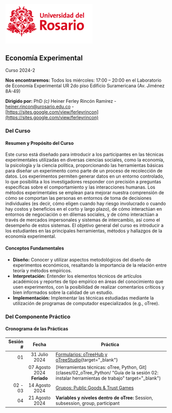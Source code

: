 <img src="imgs/logo_u_rosario.png" title="Logo Universidad del Rosario" alt="Logo Universidad del Rosario" style="width: 17rem;">

## Economía Experimental

Curso 2024-2

**Nos encontraremos:** Todos los miércoles: 17:00 – 20:00 en el Laboratorio de Economía Experimental UR 2do piso Edificio Suramericana (Av. Jiménez 8A-49)

**Dirigido por:** PhD _(c)_ Heiner Ferley Rincón Ramírez - [heiner.rincon@urosario.edu.co](mailto:heiner.rincon@urosario.edu.co) - [https://sites.google.com/view/ferleyrincon](https://sites.google.com/view/ferleyrincon)

### Del Curso

#### Resumen y Propósito del Curso

Este curso está diseñado para introducir a los participantes en las técnicas experimentales utilizadas en diversas ciencias sociales, como la economía, la psicología y la ciencia política, proporcionando las herramientas básicas para diseñar un experimento como parte de un proceso de recolección de datos. Los experimentos permiten generar datos en un entorno controlado, lo que posibilita a los investigadores responder con precisión a preguntas específicas sobre el comportamiento y las interacciones humanas. Los métodos experimentales se emplean para mejorar nuestra comprensión de cómo se comportan las personas en entornos de toma de decisiones individuales (es decir, cómo eligen cuando hay riesgo involucrado o cuando hay costos y beneficios en el corto y largo plazo), de cómo interactúan en entornos de negociación o en dilemas sociales, y de cómo interactúan a través de mercados impersonales y sistemas de intercambio, así como el desempeño de estos sistemas. El objetivo general del curso es introducir a los estudiantes en las principales herramientas, métodos y hallazgos de la economía experimental. 

#### Conceptos Fundamentales

- **Diseño:** Conocer y utilizar aspectos metodológicos del diseño de experimentos económicos, resaltando la importancia de la relación entre teoría y métodos empíricos.
- **Interpretación:** Entender los elementos técnicos de artículos académicos y reportes de tipo empírico en áreas del conocimiento que usen experimentos, con la posibilidad de realizar comentarios críticos y bien informados sobre la calidad de un estudio.
- **Implementación:** Implementar las técnicas estudiadas mediante la utilización de programas de computador especializados (e.g., oTree).

### Del Componente Práctico

#### Cronograma de las Prácticas

| Sesión # | Fecha | Práctica |
|---------:|:-----:|----------|
| 01 | 31 Julio 2024 | [Formularios: oTreeHub y oTreeStudio](clases/01_oTreeHub/){target="_blank"} |
|  | 07 Agosto 2024 **Feriado** | [Herramientas técnicas: oTree, Python, Git](clases/02_oTree_Python/ "Guía de la sesión 02: instalar herramientas de trabajo" target="_blank") |
| 02 - 03 | 14 Agosto 2024 | [Grupos: Public Goods & Trust Games](clases/03_groups_publicGoods_trust_games) |
| 04 | 21 Agosto 2024 | **Variables y niveles dentro de oTree:** Session, subsession, group, participant |
